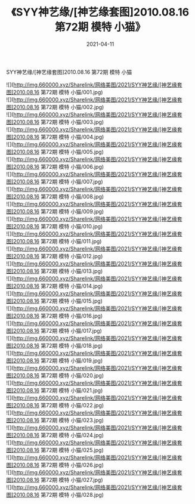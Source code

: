 ﻿---
layout: post
title:  《SYY神艺缘/[神艺缘套图]2010.08.16 第72期 模特 小猫》
date:   2021-04-11
img: http://img.660000.xyz/Sharelink/网络美图/2021/SYY神艺缘/[神艺缘套图]2010.08.16 第72期 模特 小猫/000.jpg
categories: [美女, 清纯, 唯美]
---

SYY神艺缘/[神艺缘套图]2010.08.16 第72期 模特 小猫

 ![](http://img.660000.xyz/Sharelink/网络美图/2021/SYY神艺缘/[神艺缘套图]2010.08.16 第72期 模特 小猫/001.jpg) <br>![](http://img.660000.xyz/Sharelink/网络美图/2021/SYY神艺缘/[神艺缘套图]2010.08.16 第72期 模特 小猫/002.jpg) <br>![](http://img.660000.xyz/Sharelink/网络美图/2021/SYY神艺缘/[神艺缘套图]2010.08.16 第72期 模特 小猫/003.jpg) <br>![](http://img.660000.xyz/Sharelink/网络美图/2021/SYY神艺缘/[神艺缘套图]2010.08.16 第72期 模特 小猫/004.jpg) <br>![](http://img.660000.xyz/Sharelink/网络美图/2021/SYY神艺缘/[神艺缘套图]2010.08.16 第72期 模特 小猫/005.jpg) <br>![](http://img.660000.xyz/Sharelink/网络美图/2021/SYY神艺缘/[神艺缘套图]2010.08.16 第72期 模特 小猫/006.jpg) <br>![](http://img.660000.xyz/Sharelink/网络美图/2021/SYY神艺缘/[神艺缘套图]2010.08.16 第72期 模特 小猫/007.jpg) <br>![](http://img.660000.xyz/Sharelink/网络美图/2021/SYY神艺缘/[神艺缘套图]2010.08.16 第72期 模特 小猫/008.jpg) <br>![](http://img.660000.xyz/Sharelink/网络美图/2021/SYY神艺缘/[神艺缘套图]2010.08.16 第72期 模特 小猫/009.jpg) <br>![](http://img.660000.xyz/Sharelink/网络美图/2021/SYY神艺缘/[神艺缘套图]2010.08.16 第72期 模特 小猫/010.jpg) <br>![](http://img.660000.xyz/Sharelink/网络美图/2021/SYY神艺缘/[神艺缘套图]2010.08.16 第72期 模特 小猫/011.jpg) <br>![](http://img.660000.xyz/Sharelink/网络美图/2021/SYY神艺缘/[神艺缘套图]2010.08.16 第72期 模特 小猫/012.jpg) <br>![](http://img.660000.xyz/Sharelink/网络美图/2021/SYY神艺缘/[神艺缘套图]2010.08.16 第72期 模特 小猫/013.jpg) <br>![](http://img.660000.xyz/Sharelink/网络美图/2021/SYY神艺缘/[神艺缘套图]2010.08.16 第72期 模特 小猫/014.jpg) <br>![](http://img.660000.xyz/Sharelink/网络美图/2021/SYY神艺缘/[神艺缘套图]2010.08.16 第72期 模特 小猫/015.jpg) <br>![](http://img.660000.xyz/Sharelink/网络美图/2021/SYY神艺缘/[神艺缘套图]2010.08.16 第72期 模特 小猫/016.jpg) <br>![](http://img.660000.xyz/Sharelink/网络美图/2021/SYY神艺缘/[神艺缘套图]2010.08.16 第72期 模特 小猫/017.jpg) <br>![](http://img.660000.xyz/Sharelink/网络美图/2021/SYY神艺缘/[神艺缘套图]2010.08.16 第72期 模特 小猫/018.jpg) <br>![](http://img.660000.xyz/Sharelink/网络美图/2021/SYY神艺缘/[神艺缘套图]2010.08.16 第72期 模特 小猫/019.jpg) <br>![](http://img.660000.xyz/Sharelink/网络美图/2021/SYY神艺缘/[神艺缘套图]2010.08.16 第72期 模特 小猫/020.jpg) <br>![](http://img.660000.xyz/Sharelink/网络美图/2021/SYY神艺缘/[神艺缘套图]2010.08.16 第72期 模特 小猫/021.jpg) <br>![](http://img.660000.xyz/Sharelink/网络美图/2021/SYY神艺缘/[神艺缘套图]2010.08.16 第72期 模特 小猫/022.jpg) <br>![](http://img.660000.xyz/Sharelink/网络美图/2021/SYY神艺缘/[神艺缘套图]2010.08.16 第72期 模特 小猫/023.jpg) <br>![](http://img.660000.xyz/Sharelink/网络美图/2021/SYY神艺缘/[神艺缘套图]2010.08.16 第72期 模特 小猫/024.jpg) <br>![](http://img.660000.xyz/Sharelink/网络美图/2021/SYY神艺缘/[神艺缘套图]2010.08.16 第72期 模特 小猫/025.jpg) <br>![](http://img.660000.xyz/Sharelink/网络美图/2021/SYY神艺缘/[神艺缘套图]2010.08.16 第72期 模特 小猫/026.jpg) <br>![](http://img.660000.xyz/Sharelink/网络美图/2021/SYY神艺缘/[神艺缘套图]2010.08.16 第72期 模特 小猫/027.jpg) <br>![](http://img.660000.xyz/Sharelink/网络美图/2021/SYY神艺缘/[神艺缘套图]2010.08.16 第72期 模特 小猫/028.jpg) <br>